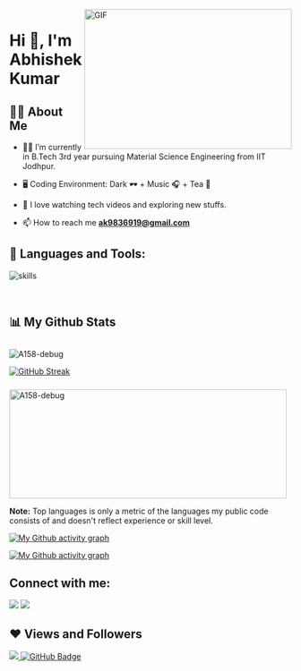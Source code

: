 <img align="right" alt="GIF" src="https://media.giphy.com/media/zOvBKUUEERdNm/giphy.gif" width="370" height="250" />

<h1>Hi 👋, I'm Abhishek Kumar</h1>



## 🙋‍♂️ About Me

- 👨‍💻 I’m currently in B.Tech 3rd year pursuing Material Science Engineering from IIT Jodhpur.

- 🖥️ Coding Environment: Dark 🕶️ + Music 🎧 + Tea 🍵

- 🌱 I love watching tech videos and exploring new stuffs. 

- 📫 How to reach me **ak9836919@gmail.com**

## 🚀 Languages and Tools:

![skills](https://skillicons.dev/icons?i=react,nodejs,express,js,html,css,bootstrap,github,git,cpp,python,mongodb,mysql&theme=dark&perline=9)

<br/>

## 📊 My Github Stats

 <p><img style="margin:10px 10px 0 0" src="https://github-readme-stats.vercel.app/api?username=A158-debug&show_icons=true&locale=en&theme=algolia&hide_border=true" alt="A158-debug" /></p>

[![GitHub Streak](https://github-readme-streak-stats.herokuapp.com?user=A158-debug&theme=algolia&hide_border=true&date_format=j%20M%5B%20Y%5D&fire=2FDD9B)](https://git.io/streak-stats)

<p align=""><img style="margin:10px 10px 0 0" src="https://github-readme-stats.vercel.app/api/top-langs?username=A158-debug&show_icons=true&locale=en&layout=compact&theme=algolia&hide_border=true" alt="A158-debug" width="495px" height="195px"/></p>

 <b>Note:</b> Top languages is only a metric of the languages my public code consists of and doesn't reflect experience or skill level.

[![My Github activity graph](https://activity-graph.herokuapp.com/graph?username=A158-debug&bg_color=0e0627&color=9ef7f8&line=37ed8f&point=aaeeff&hide_border=true)](https://github.com/SubhamRaoniar28/github-readme-activity-graph)

[![My Github activity graph](https://activity-graph.herokuapp.com/graph?username=A158-debug&theme=dracula)](https://github.com/ashutosh00710/github-readme-activity-graph)

## Connect with me:
<p align="left">

<a href = "https://linkedin.com/in/abhishek-kumar-929a17200"><img src="https://img.icons8.com/fluent/48/000000/linkedin.png"/></a>
<a href = "https://www.instagram.com/abhishek_debug/"><img src="https://img.icons8.com/fluent/48/000000/instagram-new.png"/></a>

</p>

## ❤ Views and Followers
<a href="https://github.com/A158-debug/github-profile-views-counter">
    <img src="https://komarev.com/ghpvc/?username=A158-debug">
</a>
<a href="https://github.com/A158-debug?tab=followers"><img src="https://img.shields.io/github/followers/A158-debug?label=Followers&style=social" alt="GitHub Badge"></a>
